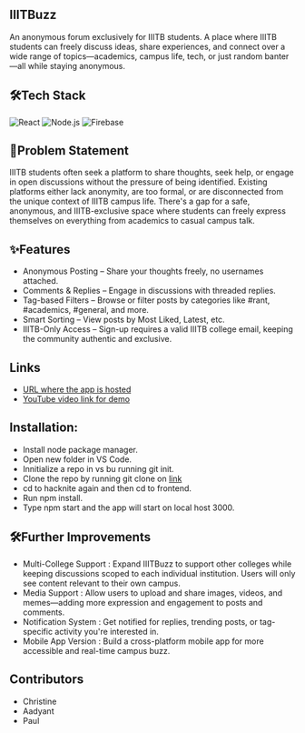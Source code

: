 ## IIITBuzz
An anonymous forum exclusively for IIITB students. A place where IIITB students can freely discuss ideas, share experiences, and connect over a wide range of topics—academics, campus life, tech, or just random banter—all while staying anonymous.
## 🛠️Tech Stack
![React](https://img.shields.io/badge/React-20232A?style=flat&logo=react&logoColor=61DAFB)
![Node.js](https://img.shields.io/badge/Node.js-339933?style=flat&logo=nodedotjs&logoColor=white)
![Firebase](https://img.shields.io/badge/Firebase-FFCA28?style=flat&logo=firebase&logoColor=black)
## 🚩Problem Statement
IIITB students often seek a platform to share thoughts, seek help, or engage in open discussions without the pressure of being identified. Existing platforms either lack anonymity, are too formal, or are disconnected from the unique context of IIITB campus life. There's a gap for a safe, anonymous, and IIITB-exclusive space where students can freely express themselves on everything from academics to casual campus talk.
## ✨Features
- Anonymous Posting – Share your thoughts freely, no usernames attached.
- Comments & Replies – Engage in discussions with threaded replies.
- Tag-based Filters – Browse or filter posts by categories like #rant, #academics, #general, and more.
- Smart Sorting – View posts by Most Liked, Latest, etc.
- IIITB-Only Access – Sign-up requires a valid IIITB college email, keeping the community authentic and exclusive.
## Links
- [URL where the app is hosted](https://hacknite-anonymous-forum.web.app/)
- [YouTube video link for demo](https://youtu.be/PDva0w8uuuI)
## Installation: 
- Install node package manager.
- Open new folder in VS Code.
- Innitialize a repo in vs bu running git init.
- Clone the repo by running git clone on [link](https://github.com/Chris-ops4573/Hacknite)
- cd to hacknite again and then cd to frontend.
- Run npm install.
- Type npm start and the app will start on local host 3000.
  
## 🛠️Further Improvements
- Multi-College Support : Expand IIITBuzz to support other colleges while keeping discussions scoped to each individual institution. Users will only see content relevant to their own campus.
- Media Support : Allow users to upload and share images, videos, and memes—adding more expression and engagement to posts and comments.
- Notification System : Get notified for replies, trending posts, or tag-specific activity you're interested in.
- Mobile App Version : Build a cross-platform mobile app for more accessible and real-time campus buzz.
## Contributors
- Christine
- Aadyant
- Paul
